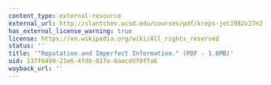 ```yaml
---
content_type: external-resource
external_url: http://slantchev.ucsd.edu/courses/pdf/kreps-jet1982v27n2.pdf
has_external_license_warning: true
license: https://en.wikipedia.org/wiki/All_rights_reserved
status: ''
title: '"Reputation and Imperfect Information." (PDF - 1.6MB)'
uid: 137f6499-21e6-4fdb-81fe-6aacddf0ffa6
wayback_url: ''
---
```

